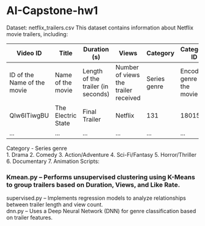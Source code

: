 # AI-Capstone-hw1
Dataset: netflix_trailers.csv
This dataset contains information about Netflix movie trailers, including:
  
| Video ID  | Title  | Duration (s) | Views   | Category        | Category ID | Like Rate | Comment Rate |
|-----------|----------------------------------------------|-------------|---------|----------------|-------------|------------|--------------|
| ID of the Name of the movie | Name of the movie | Length of the trailer (in seconds) | Number of views the trailer received | Series genre | Encoded genre of the movie | Ratio of likes to total interactions | Ratio of comment to total interactions |
| QIw6ITiwgBU | The Electric State | Final Trailer | Netflix | 131 | 1801529 | Sci-Fi/Fantasy | 4 | 0.8 | 0.09 |
| ... | ... | ... | ... | ... | ... | ... | ... | ... | ... |
Category - Series genre  
              1. Drama
              2. Comedy
              3. Action/Adventure
              4. Sci-Fi/Fantasy
              5. Horror/Thriller
              6. Documentary
              7. Animation
Scripts:  
### Kmean.py – Performs unsupervised clustering using K-Means to group trailers based on Duration, Views, and Like Rate.  
supervised.py – Implements regression models to analyze relationships between trailer length and view count.  
dnn.py – Uses a Deep Neural Network (DNN) for genre classification based on trailer features.  
